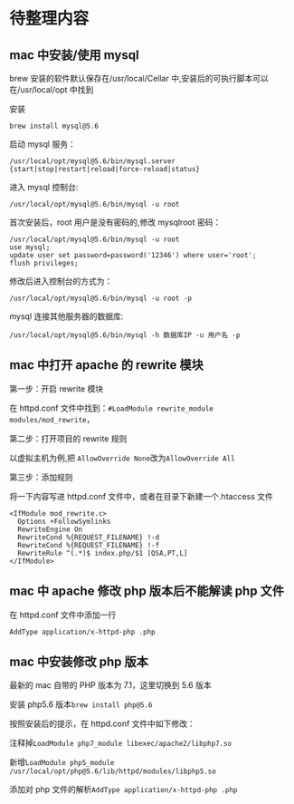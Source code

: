 # 待整理内容

## mac 中安装/使用 mysql

brew 安装的软件默认保存在/usr/local/Cellar 中,安装后的可执行脚本可以在/usr/local/opt 中找到

安装

```
brew install mysql@5.6
```

启动 mysql 服务：

```
/usr/local/opt/mysql@5.6/bin/mysql.server {start|stop|restart|reload|force-reload|status}
```

进入 mysql 控制台:

```
/usr/local/opt/mysql@5.6/bin/mysql -u root
```

首次安装后，root 用户是没有密码的,修改 mysqlroot 密码：

```
/usr/local/opt/mysql@5.6/bin/mysql -u root
use mysql;
update user set password=password('12346') where user='root';
flush privileges;
```

修改后进入控制台的方式为：

```
/usr/local/opt/mysql@5.6/bin/mysql -u root -p
```

mysql 连接其他服务器的数据库:

```
/usr/local/opt/mysql@5.6/bin/mysql -h 数据库IP -u 用户名 -p
```

## mac 中打开 apache 的 rewrite 模块

第一步：开启 rewrite 模块

在 httpd.conf 文件中找到：`#LoadModule rewrite_module modules/mod_rewrite`，

第二步：打开项目的 rewrite 规则

以虚拟主机为例,把 `AllowOverride None`改为`AllowOverride All`

第三步：添加规则

将一下内容写进 httpd.conf 文件中，或者在目录下新建一个.htaccess 文件

```
<IfModule mod_rewrite.c>
  Options +FollowSymlinks
  RewriteEngine On
  RewriteCond %{REQUEST_FILENAME} !-d
  RewriteCond %{REQUEST_FILENAME} !-f
  RewriteRule ^(.*)$ index.php/$1 [QSA,PT,L]
</IfModule>
```

## mac 中 apache 修改 php 版本后不能解读 php 文件

在 httpd.conf 文件中添加一行

```
AddType application/x-httpd-php .php
```

## mac 中安装修改 php 版本

最新的 mac 自带的 PHP 版本为 7.1，这里切换到 5.6 版本

安装 php5.6 版本`brew install php@5.6`

按照安装后的提示，在 httpd.conf 文件中如下修改：

注释掉`LoadModule php7_module libexec/apache2/libphp7.so`

新增`LoadModule php5_module /usr/local/opt/php@5.6/lib/httpd/modules/libphp5.so`

添加对 php 文件的解析`AddType application/x-httpd-php .php`
